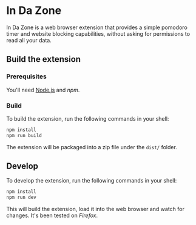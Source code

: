 # In Da Zone

In Da Zone is a web browser extension that provides a simple pomodoro timer and website blocking capabilities, without asking for permissions to read all your data.

## Build the extension

### Prerequisites

You'll need [Node.js](https://nodejs.org/en/) and *npm*.

### Build

To build the extension, run the following commands in your shell:

```bash
npm install
npm run build
```

The extension will be packaged into a zip file under the `dist/` folder.

## Develop

To develop the extension, run the following commands in your shell:

```bash
npm install
npm run dev
```

This will build the extension, load it into the web browser and watch for changes. It's been tested on *Firefox*.